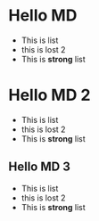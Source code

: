 # Hello MD

* This is list
* this is lost 2
* This is **strong** list

# Hello MD 2

* This is list
* this is lost 2
* This is **strong** list

## Hello MD 3

* This is list
* this is lost 2
* This is **strong** list